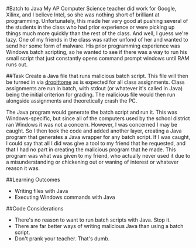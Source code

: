 #Batch to Java
My AP Computer Science teacher did work for Google, Xilinx, and I believe Intel, so she was nothing short of brilliant at programming. Unfortunately, this made her very good at pushing several of the students in the class who had prior experience or were picking up things much more quickly than the rest of the class. And well, I guess we're lazy. One of my friends in the class was rather unfond of her and wanted to send her some form of malware. His prior programming experience was Windows batch scripting, so he wanted to see if there was a way to run his small script that just constantly opens command prompt windows until RAM runs out.

##Task
Create a Java file that runs malicious batch script. This file will then be turned in via [dropittome](https://dropitto.me/) as is expected for all class assignments. Class assignments are run in batch, with stdout (or whatever it's called in Java) being the initial criterion for grading. The malicious file would then run alongside assignments and theoretically crash the PC.

The Java program would generate the batch script and run it. This was Windows-specific, but since all of the computers used by the school district ran Windows it was not a concern. However, I was concerned I may be caught. So I then took the code and added another layer, creating a Java program that generates a Java wrapper for any batch script. If I was caught, I could say that all I did was give a tool to my friend that he requested, and that I had no part in creating the malicious program that he made. This program was what was given to my friend, who actually never used it due to a misunderstanding or chickening out or waning of interest or whatever reason it was.

##Learning Outcomes
- Writing files with Java
- Executing Windows commands with Java

##Code Considerations
- There's no reason to want to run batch scripts with Java. Stop it.
- There are far better ways of writing malicious Java than using a batch script.
- Don't prank your teacher. That's dumb.
